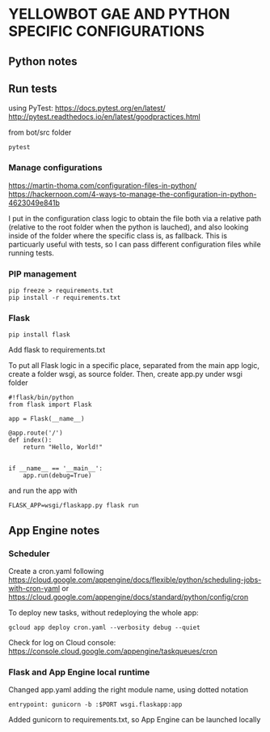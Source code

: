 # YELLOWBOT GAE AND PYTHON SPECIFIC CONFIGURATIONS


## Python notes

## Run tests
using PyTest: https://docs.pytest.org/en/latest/
http://pytest.readthedocs.io/en/latest/goodpractices.html

from bot/src folder
```
pytest
```

### Manage configurations
https://martin-thoma.com/configuration-files-in-python/
https://hackernoon.com/4-ways-to-manage-the-configuration-in-python-4623049e841b

I put in the configuration class logic to obtain the file both via a relative path (relative to the root folder when the python is lauched), and also looking inside of the folder where the specific class is, as fallback. This is particuarly useful with tests, so I can pass different configuration files while running tests.


### PIP management
```
pip freeze > requirements.txt
pip install -r requirements.txt
```


### Flask
```
pip install flask
```
Add flask to requirements.txt

To put all Flask logic in a specific place, separated from the main app logic, create a folder wsgi, as source folder.
Then, create app.py under wsgi folder
```
#!flask/bin/python
from flask import Flask

app = Flask(__name__)

@app.route('/')
def index():
    return "Hello, World!"


if __name__ == '__main__':
    app.run(debug=True)
```

and run the app with
```
FLASK_APP=wsgi/flaskapp.py flask run
```


## App Engine notes

### Scheduler
Create a cron.yaml following
https://cloud.google.com/appengine/docs/flexible/python/scheduling-jobs-with-cron-yaml
or
https://cloud.google.com/appengine/docs/standard/python/config/cron

To deploy new tasks, without redeploying the whole app:
```
gcloud app deploy cron.yaml --verbosity debug --quiet
```
Check for log on Cloud console: https://console.cloud.google.com/appengine/taskqueues/cron


### Flask and App Engine local runtime
Changed app.yaml adding the right module name, using dotted notation
```
entrypoint: gunicorn -b :$PORT wsgi.flaskapp:app
```

Added gunicorn to requirements.txt, so App Engine can be launched locally
